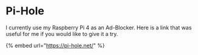 # Pi-Hole

I currently use my Raspberry Pi 4 as an Ad-Blocker. Here is a link that was useful for me if you would like to give it a try.

{% embed url="https://pi-hole.net/" %}
